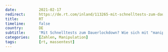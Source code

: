 ```yaml
---
date:          2021-02-17
redirect:      https://de.rt.com/inland/113265-mit-schnelltests-zum-dauerlockdown-interview/
title:         RT
timeline:      false
country:       DE
subtitle:      'Mit Schnelltests zum Dauerlockdown? Wie sich mit "manipulierten Zahlen" die Kurve hochhalten lässt'
categories:    [Zahlen, Manipulation]
tags:          [rt, massentest]
---
```

